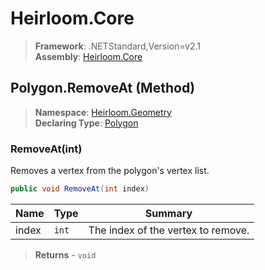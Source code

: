 # Heirloom.Core

> **Framework**: .NETStandard,Version=v2.1  
> **Assembly**: [Heirloom.Core][0]

## Polygon.RemoveAt (Method)

> **Namespace**: [Heirloom.Geometry][0]  
> **Declaring Type**: [Polygon][1]

### RemoveAt(int)

Removes a vertex from the polygon's vertex list.

```cs
public void RemoveAt(int index)
```

| Name  | Type  | Summary                            |
|-------|-------|------------------------------------|
| index | `int` | The index of the vertex to remove. |

> **Returns** - `void`

[0]: ../../../Heirloom.Core.md
[1]: ../Polygon.md
